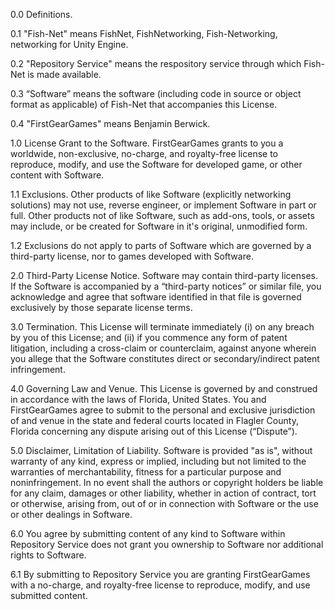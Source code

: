 0.0 Definitions.

0.1 "Fish-Net" means FishNet, FishNetworking, Fish-Networking, networking for Unity Engine.

0.2 "Repository Service" means the respository service through which Fish-Net is made available.

0.3 “Software” means the software (including code in source or object format as applicable) of Fish-Net that accompanies this License.

0.4 "FirstGearGames" means Benjamin Berwick.

1.0 License Grant to the Software. FirstGearGames grants to you a worldwide, non-exclusive, no-charge, and royalty-free license to reproduce, modify, and use the Software for developed game, or other content with Software.

1.1 Exclusions. Other products of like Software (explicitly networking solutions) may not use, reverse engineer, or implement Software in part or full. Other products not of like Software, such as add-ons, tools, or assets may include, or be created for Software in it's original, unmodified form.

1.2 Exclusions do not apply to parts of Software which are governed by a third-party license, nor to games developed with Software.

2.0 Third-Party License Notice. Software may contain third-party licenses. If the Software is accompanied by a “third-party notices” or similar file, you acknowledge and agree that software identified in that file is governed exclusively by those separate license terms.

3.0  Termination. This License will terminate immediately (i) on any breach by you of this License; and (ii) if you commence any form of patent litigation, including a cross-claim or counterclaim, against anyone wherein you allege that the Software constitutes direct or secondary/indirect patent infringement.

4.0 Governing Law and Venue. This License is governed by and construed in accordance with the laws of Florida, United States. You and FirstGearGames agree to submit to the personal and exclusive jurisdiction of and venue in the state and federal courts located in Flagler County, Florida concerning any dispute arising out of this License (“Dispute”).

5.0 Disclaimer, Limitation of Liability. Software is provided "as is", without warranty of any kind, express or implied, including but not limited to the warranties of merchantability, fitness for a particular purpose and noninfringement. In no event shall the authors or copyright holders be liable for any claim, damages or other liability, whether in action of contract, tort or otherwise, arising from, out of or in connection with Software or the use or other dealings in Software.

6.0 You agree by submitting content of any kind to Software within Repository Service does not grant you ownership to Software nor additional rights to Software.

6.1 By submitting to Repository Service you are granting FirstGearGames with a no-charge, and royalty-free license to reproduce, modify, and use submitted content.
